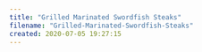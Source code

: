 ```yaml
---
title: "Grilled Marinated Swordfish Steaks"
filename: "Grilled-Marinated-Swordfish-Steaks"
created: 2020-07-05 19:27:15
---
```

